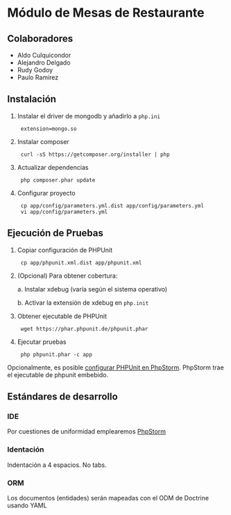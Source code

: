 Módulo de Mesas de Restaurante
===============================

## Colaboradores

- Aldo Culquicondor
- Alejandro Delgado
- Rudy Godoy
- Paulo Ramirez

## Instalación

1. Instalar el driver de mongodb y añadirlo a `php.ini`

        extension=mongo.so
    
2. Instalar composer

        curl -sS https://getcomposer.org/installer | php
    
3. Actualizar dependencias

        php composer.phar update

4. Configurar proyecto

        cp app/config/parameters.yml.dist app/config/parameters.yml
        vi app/config/parameters.yml
        
        
## Ejecución de Pruebas

1. Copiar configuración de PHPUnit

        cp app/phpunit.xml.dist app/phpunit.xml
        
2. (Opcional) Para obtener cobertura:

    a. Instalar xdebug (varía según el sistema operativo)
    
    b. Activar la extensión de xdebug en `php.init`
    
3. Obtener ejecutable de PHPUnit

        wget https://phar.phpunit.de/phpunit.phar

4. Ejecutar pruebas

        php phpunit.phar -c app
 
Opcionalmente, es posible
[configurar PHPUnit en PhpStorm](https://confluence.jetbrains.com/display/PhpStorm/Debugging,+Profiling+and+Testing+Symfony2+-+Symfony+Development+using+PhpStorm#Debugging%2CProfilingandTestingSymfony2-SymfonyDevelopmentusingPhpStorm-UnitTestingSymfony2).
PhpStorm trae el ejecutable de phpunit embebido.

## Estándares de desarrollo

### IDE

Por cuestiones de uniformidad emplearemos [PhpStorm](https://www.jetbrains.com/phpstorm/)

### Identación

Indentación a 4 espacios. No tabs.

### ORM

Los documentos (entidades) serán mapeadas con el ODM de Doctrine usando YAML

